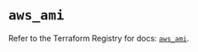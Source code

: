 # `aws_ami`

Refer to the Terraform Registry for docs: [`aws_ami`](https://registry.terraform.io/providers/hashicorp/aws/5.39.0/docs/resources/ami).
